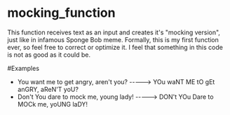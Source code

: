 # mocking_function


This function receives text as an input and creates it's "mocking version", just like in infamous Sponge Bob meme. Formally, this is my first function ever, so feel free to correct or optimize it. I feel that something in this code is not as good as it could be.


#Examples

* You want me to get angry, aren't you? -----> YOu waNT ME tO gEt anGRY, aReN'T yoU?
* Don't You dare to mock me, young lady! -----> DON't YOu Dare to MOCk me, yoUNG laDY!
